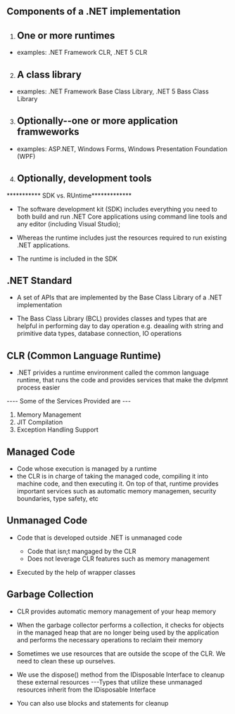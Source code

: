 ## Components of a .NET implementation



1. ## One or more runtimes
- examples: .NET Framework CLR, .NET 5 CLR

2. ## A class library
- examples: .NET Framework Base Class Library, .NET 5 Bass Class Library

3. ## Optionally--one or more application framweworks
- examples: ASP.NET, Windows Forms, Windows Presentation Foundation (WPF)

4. ## Optionally, development tools



*********** SDK vs. RUntime*************

- The software development kit (SDK) includes everything you need to both build and run .NET Core applications using command line tools and any editor (including Visual Studio);

- Whereas the runtime includes just the resources required to run existing .NET applications. 

- The runtime is included in the SDK

## .NET Standard ##

- A set of APIs that are implemented by the Base Class Library of a .NET
implementation

- The Bass Class Library (BCL) provides classes and types that are helpful in performing day to day operation
e.g. deaaling with string and primitive data types, database connection, IO operations


## CLR (Common Language Runtime)

- .NET privides a runtime environment called the common language runtime, that runs the code and provides services that make the dvlpmnt process easier

---- Some of the Services Provided are ---
1. Memory Management
2. JIT Compilation
3. Exception Handling Support

## Managed Code ## 

- Code whose execution is managed by a runtime
- the CLR is in charge of taking the managed code, compiling it into machine code, and then executing it. On top of that, runtime provides important services such as automatic memory managemen, security boundaries, type safety, etc

## Unmanaged Code ##
- Code that is developed outside .NET is unmanaged code
    - Code that isn;t mangaged by the CLR
    - Does not leverage CLR features such as memory management

- Executed by the help of wrapper classes

## Garbage Collection ##
- CLR provides automatic memory management of your heap memory
- When the garbage collector performs a collection, it checks for objects in the managed heap that are no longer being used by the application and performs the necessary operations to reclaim their memory

- Sometimes we use resources that are outside the scope of the CLR. We need to clean these up ourselves. 

- We use the dispose() method from the IDisposable Interface to cleanup these external resources
---Types that utilize these unmanaged resources inherit from the         IDisposable Interface

- You can also use blocks and statements for cleanup



